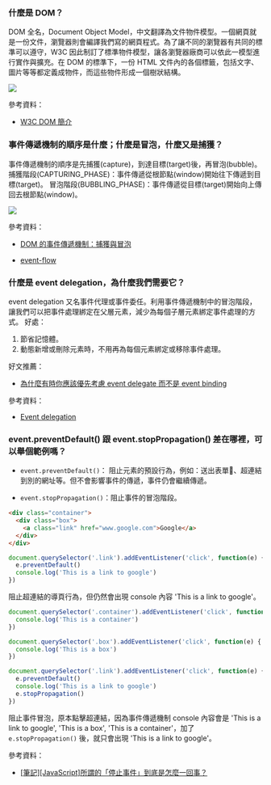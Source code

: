### 什麼是 DOM？
DOM 全名，Document Object Model，中文翻譯為文件物件模型。一個網頁就是一份文件，瀏覽器則會編譯我們寫的網頁程式。為了讓不同的瀏覽器有共同的標準可以遵守，W3C 因此制訂了標準物件模型，讓各瀏覽器廠商可以依此一模型進行實作與擴充。在 DOM 的標準下，一份 HTML 文件內的各個標籤，包括文字、圖片等等都定義成物件，而這些物件形成一個樹狀結構。

![](https://i.imgur.com/cl90hHy.png)

參考資料：
* [W3C DOM 簡介](https://openhome.cc/Gossip/JavaScript/W3CDOM.html)

### 事件傳遞機制的順序是什麼；什麼是冒泡，什麼又是捕獲？
事件傳遞機制的順序是先捕獲(capture)，到達目標(target)後，再冒泡(bubble)。
捕獲階段(CAPTURING_PHASE)：事件傳遞從根節點(window)開始往下傳遞到目標(target)。
冒泡階段(BUBBLING_PHASE)：事件傳遞從目標(target)開始向上傳回去根節點(window)。

![](https://i.imgur.com/pvp1um9.png)

參考資料：
* [DOM 的事件傳遞機制：捕獲與冒泡](https://blog.techbridge.cc/2017/07/15/javascript-event-propagation/)

* [event-flow](https://www.w3.org/TR/DOM-Level-3-Events/#event-flow)

### 什麼是 event delegation，為什麼我們需要它？
event delegation 又名事件代理或事件委任。利用事件傳遞機制中的冒泡階段，讓我們可以把事件處理綁定在父層元素，減少為每個子層元素綁定事件處理的方式。
好處：
1. 節省記憶體。
2. 動態新增或刪除元素時，不用再為每個元素綁定或移除事件處理。

好文推薦：
* [為什麼有時你應該優先考慮 event delegate 而不是 event binding](https://ithelp.ithome.com.tw/articles/10120565)

參考資料：
* [Event delegation](https://javascript.info/event-delegation)

### event.preventDefault() 跟 event.stopPropagation() 差在哪裡，可以舉個範例嗎？

* `event.preventDefault()`： 阻止元素的預設行為，例如：送出表單、超連結到別的網址等。但不會影響事件的傳遞，事件仍會繼續傳遞。

* `event.stopPropagation()`：阻止事件的冒泡階段。

```html
<div class="container">
  <div class="box">
    <a class="link" href="www.google.com">Google</a>
  </div>
</div>
```
```javascript
document.querySelector('.link').addEventListener('click', function(e) {
  e.preventDefault()  
  console.log('This is a link to google') 
})
```
阻止超連結的導頁行為，但仍然會出現 console 內容 'This is a link to google'。

```javascript
document.querySelector('.container').addEventListener('click', function(e) {
  console.log('This is a container') 
})

document.querySelector('.box').addEventListener('click', function(e) {
  console.log('This is a box') 
})

document.querySelector('.link').addEventListener('click', function(e) {
  e.preventDefault()  
  console.log('This is a link to google')
  e.stopPropagation()  
})
```
阻止事件冒泡，原本點擊超連結，因為事件傳遞機制 console 內容會是 'This is a link to google', 'This is a box', 'This is a container'，加了 `e.stopPropagation()` 後，就只會出現 'This is a link to google'。

參考資料：
* [[筆記][JavaScript]所謂的「停止事件」到底是怎麼一回事？](https://ithelp.ithome.com.tw/articles/10198999)